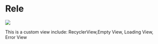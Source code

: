 # Rele
[![](https://jitpack.io/v/HamidrezaAmz/Rele.svg)](https://jitpack.io/#HamidrezaAmz/Rele)

This is a custom view include: RecyclerView,Empty View, Loading View,  Error View
